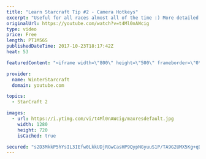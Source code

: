 ```yaml
---
title: "Learn Starcraft Tip #2 - Camera Hotkeys"
excerpt: "Useful for all races almost all of the time :) More detailed guides/tutorials under the learn to play starcraft playlist."
originalUrl: https://youtube.com/watch?v=t4Ml0nAWcig
type: video
price: Free
length: PT1M56S
publishedDateTime: 2017-10-23T18:17:42Z
heat: 53

featuredContent: "<iframe width=\"800\" height=\"500\" frameborder=\"0\" src=\"https://www.youtube.com/embed/t4Ml0nAWcig\" allow=\"accelerometer; autoplay; encrypted-media; gyroscope; picture-in-picture\" allowfullscreen></iframe>"

provider:
  name: WinterStarcraft
  domain: youtube.com

topics:
  - StarCraft 2

images:
  - url: https://i.ytimg.com/vi/t4Ml0nAWcig/maxresdefault.jpg
    width: 1280
    height: 720
    isCached: true

secured: "s2D3MkkP5hYsIL3IEfw0LkkUDjRGwCasHP9QypNGyuuS1P/TA9G2UMX5Kg+qDKMwbt23Nnp27mZtz5KXDU1FbFKfTxMgCxdEEARhw/j3KftxgRgjfb5zLfT7d0ZbYvrgiM3UTydybGgbgR+Zrf4Z8veMxuFiNy/sHi6FGvth2oeNUvHi236BQwT/JCbtNNv8Q3sgDUQ3yMvCu2NskTzZh3VsH0VoplKzU0aW0yQGbPAuoUYBkBhSMHqMFAFcZ2oFV7XBeVREzisd+Y4AQdfUOgjDbD1GWOw+QgdU15ASD+DrecgVLJYwzMYypzyOYLYm9z5554SO73i1e+F3P79iPeuzBdvQbJsEEuWmnC72dv20i+LoykoStGP7ojN2PINVVEWE9lPrpejm0cETt8mWDPMONrfgigZxbpqFbwp01bA=;ieDPwDvon2tBZDSCYhniFg=="
---
```


